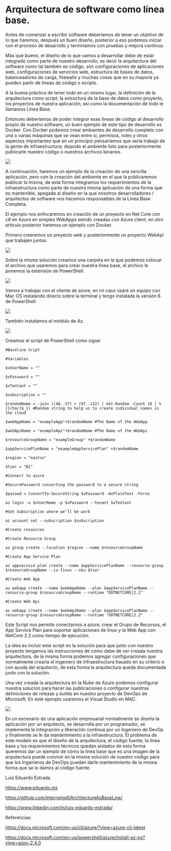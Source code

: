 # Arquitectura de software como línea base. 


Antes de comenzar a escribir software deberíamos de tener un objetivo de lo que haremos, después un buen diseño, posterior a eso podemos iniciar con el proceso de desarrollo y terminamos con pruebas y mejora continua. 

Más que bueno, el diseño de lo que vamos a desarrollar debe de estar integrado como parte de nuestro desarrollo; es decir la arquitectura del software como tal también es código, son configuraciones de aplicaciones web, configuraciones de servicios web, estructura de bases de datos, balanceadores de carga, firewalls y muchas cosas que en su mayoría ya pueden partir de líneas de código o scripts. 

A la buena práctica de tener todo en un mismo lugar, la definición de la arquitectura como script, la estructura de la base de datos como proyecto, los proyectos de nuestra aplicación, así como la documentación de todo le llamamos Línea Base. 

Entonces deberíamos de poder integrar esas líneas de código al desarrollo propio de nuestro software, un buen ejemplo de este tipo de desarrollo es Docker. Con Docker podemos crear ambientes de desarrollo completo con una o varias máquinas que se vean entre si, permisos, roles y otros aspectos importantes que en un principio pensaríamos que sería trabajo de la gente de infraestructura; dejando el ambiente listo para posteriormente publicarle nuestro código o nuestros archivos binarios. 

![](http://eduardo.mx/wp-content/uploads/2019/07/image.png)

A continuación, haremos un ejemplo de la creación de una sencilla aplicación, pero con la creación del ambiente en el que la publicaremos publicar la misma, de esta forma integramos los requerimientos de la infraestructura como parte de nuestra misma aplicación de una forma que es mantenible, apegada al diseño en la que nosotros desarrolladores / arquitectos de software nos hacemos responsables de la Línea Base Completa.

El ejemplo nos enfocaremos en creación de un proyecto en Net Core con c# en Azure en simples WebApps siendo creadas con Azure client, en otro artículo posterior haremos un ejemplo con Docker.

Primero crearemos un proyecto web y posteriormente un proyecto WebApi que trabajen juntos.

![](http://eduardo.mx/wp-content/uploads/2019/07/image.png)

Sobre la misma solución creamos una carpeta en la que podemos colocar el archivo que usaremos para crear nuestra línea base, el archivo le ponemos la extensión de PowerShell.

![](http://eduardo.mx/wp-content/uploads/2019/07/image-2.png)

Vamos a trabajar con el cliente de azure, en mi caso usaré un equipo con Mac OS instalando directo sobre la terminal y tengo instalada la versión 6 de PowerShell

![](http://eduardo.mx/wp-content/uploads/2019/07/image-1.png)

También instalamos el módulo de Az.

![](http://eduardo.mx/wp-content/uploads/2019/07/image-3.png)

Creamos el script de PowerShell como sigue: 

    #Baseline Sript  
    
    #Variables  
    
    $vUserName = ""  
    
    $vPassword = ""  
    
    $vTentant = ""  
    
    $subscription = ""  
    
    $randomName = -join ((48..57) + (97..122) | Get-Random -Count 10 | % {[char]$_}) #Random string to help us to create individual names in the cloud  
    
    $webAppName = "exampleApp"+$randomName #The Name of the WebApp  
    
    $webApiName = "exampleApi"+$randomName #The Name of the WebApi  
    
    $resourceGroupName = "exampleGroup" +$randomName  
    
    $appServicePlanName = "exampleAppServicePlan" +$randomName  
    
    $region = "eastus"  
    
    $tier = "B1"  
    
    #Connect to azure  
    
    #SecurePassword converting the password to a secure string  
    
    $passwd = ConvertTo-SecureString $vPassword -AsPlainText -Force  
    
    az login -u $vUserName -p $vPassword --tenant $vTentant  
    
    #Set Subscription where we’ll be work  
    
    az account set --subscription $subscription  
    
    #Create resources  
    
    #Create Resource Group  
    
    az group create --location $region --name $resourceGroupName  
    
    #Create App Service Plan 
    
    az appservice plan create --name $appServicePlanName --resource-group $resourceGroupName --is-linux --sku $tier  
    
    #Create Web App  
    
    az webapp create --name $webAppName --plan $appServicePlanName --resource-group $resourceGroupName --runtime "DOTNETCORE|2.2"  
    
    #Create Web Api  
    
    az webapp create --name $webApiName --plan $appServicePlanName --resource-group $resourceGroupName --runtime "DOTNETCORE|2.2" 
    

Este Script nos permite conectarnos a azure, crear el Grupo de Recursos, el App Service Plan para soportar aplicaciones de linux y la Web App con NetCore 2.2 como tiempo de ejecución. 

La idea es incluir este script en la solución para que junto con nuestro proyecto tengamos las instrucciones de cómo debe de ser creada nuestra arquitectura, de la misma forma podemos agregar configuraciones que normalmente crearía el Ingeniero de Infraestructura basado en su criterio o con ayuda del arquitecto, de esta forma la arquitectura queda documentada junto con la solución. 

Una vez creada la arquitectura en la Nube de Azure podemos configurar nuestra solución para hacer las publicaciones o configurar nuestras definiciones de release y builds en nuestro proyecto de DevOps de Microsoft. En este ejemplo usaremos el Visual Studio en MAC.

![](http://eduardo.mx/wp-content/uploads/2019/07/image-4.png)


En un escenario de una aplicación empresarial normalmente se diseña la aplicación por un arquitecto, se desarrolla por un programador, se implementa la integración y liberación continua por un ingeniero de DevOp y finalmente se le da mantenimiento a la infraestructura. El problema de este modelo es que el diseño de la arquitectura, el código fuente, la línea base y los requerimientos técnicos quedan aislados de esta forma queremos dar un ejemplo de cómo la línea base que es una imagen de la arquitectura puede convivir en la misma solución de nuestro código para que los Ingenieros de DevOps puedan darle mantenimiento de la misma forma que se lo damos al código fuente. 


Luis Eduardo Estrada 

https://www.eduardo.mx 

https://github.com/internetgdl/ArchitectureAsBaseLine/ 

https://www.linkedin.com/in/luis-eduardo-estrada/ 

 

Referencias: 

https://docs.microsoft.com/en-us/cli/azure/?view=azure-cli-latest 

https://docs.microsoft.com/en-us/powershell/azure/install-az-ps?view=azps-2.4.0 
